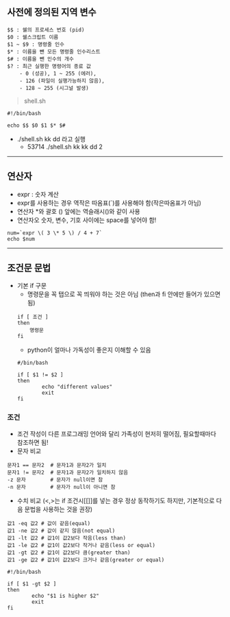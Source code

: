 ## 사전에 정의된 지역 변수
```
$$ : 쉘의 프로세스 번호 (pid)
$0 : 쉘스크립트 이름
$1 ~ $9 : 명령줄 인수
$* : 이름을 뺸 모든 명령줄 인수리스트
$# : 이름을 뺀 인수의 개수
$? : 최근 실행한 명령어의 종료 값
    - 0 (성공), 1 ~ 255 (에러),
    - 126 (파일이 실행가능하지 않음),
    - 128 ~ 255 (시그널 발생)
```
> shell.sh
```
#!/bin/bash

echo $$ $0 $1 $* $#
```
* ./shell.sh kk dd 라고 실행
    + 53714 ./shell.sh kk kk dd 2
---
## 연산자
* expr : 숫자 계산
* expr를 사용하는 경우 역작은 따옴표(`)를 사용해야 함(작은따옴표가 아님)
* 연산자 *와 괄호 () 앞에는 역슬래시()와 같이 사용
* 연산자오 숫자, 변수, 기호 사이에는 space를 넣어야 함!
```
num=`expr \( 3 \* 5 \) / 4 + 7`
echo $num
```
---
## 조건문 문법
* 기본 if 구문
    + 명령문을 꼭 탭으로 꼭 띄워야 하는 것은 아님 (then과 fi 안에만 들어가 있으면 됨)
    ```
    if [ 조건 ]
    then
        명령문
    fi
    ```
    + python이 얼마나 가독성이 좋은지 이해할 수 있음
    ```
    #/bin/bash

    if [ $1 != $2 ]
    then
            echo "different values"
            exit
    fi
    ```
### 조건
* 조건 작성이 다른 프로그래밍 언어와 달리 가족성이 현저히 떨어짐, 필요할때마다 참조하면 됨!
* 문자 비교
```
문자1 == 문자2  # 문자1과 문자2가 일치
문자1 != 문자2  # 문자1과 문자2가 일치하지 않음
-z 문자        # 문자가 null이면 참
-n 문자        # 문자가 null이 아니면 참
```
* 수치 비교 (<,>는 if 조건시[[]]를 넣는 경우 정상 동작하기도 하지만, 기본적으로 다음 문법을 사용하는 것을 권장)
```
값1 -eq 값2 # 값이 같음(equal)
값1 -ne 값2 # 값이 같지 않음(not equal)
값1 -lt 값2 # 값1이 값2보다 작음(less than)
값1 -le 값2 # 값1이 값2보다 작거나 같음(less or equal)
값1 -gt 값2 # 값1이 값2보다 큼(greater than)
값1 -ge 값2 # 값1이 값2보다 크거나 같음(greater or equal)
```
```
#!/bin/bash

if [ $1 -gt $2 ]
then
        echo "$1 is higher $2"
        exit
fi
```